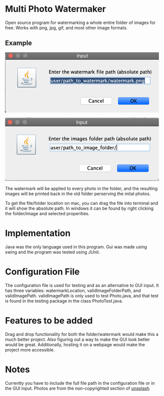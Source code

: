 # Multi Photo Watermaker
 
Open source program for watermarking a whole entire folder of images for free. Works with png, jpg, gif, and most other image formats.

## Example
![input watermark location](guiScreenshots/screenshot1.png)

![input folder location](guiScreenshots/screenshot2.png)

The watermark will be applied to every photo in the folder, and the resulting images will be printed back in the old folder perserving the inital photos. 

To get the file/folder location on mac, you can drag the file into terminal and it will show the absolute path. In windows it can be found by right clicking the folder/image and selected properities. 

# Implementation 

Java was the only language used in this program. Gui was made using swing and the program was tested using JUnit. 

# Configuration File

The configuration file is used for testing and as an alternative to GUI input. It has three variables: watermarkLocation, validImageFolderPath, and validImagePath. validImagePath is only used to test Photo.java, and that test is found in the testing package in the class PhotoTest.java.

# Features to be added

Drag and drop functionality for both the folder/watermark would make this a much better project. Also figuring out a way to make the GUI look better would be great. Additionally, hosting it on a webpage would make the project more accessible. 

# Notes

Currently you have to include the full file path in the configuration file or in the GUI input. Photos are from the non-copyrighted section of [unsplash](https://unsplash.com/images/stock/non-copyrighted)
